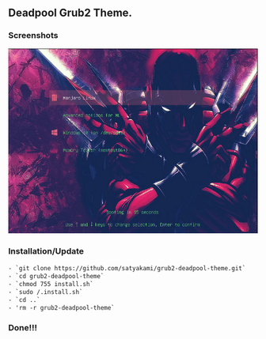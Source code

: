 
## Deadpool Grub2 Theme.

### Screenshots

![Deadpool Grub Theme](Screenshot.png?raw=true)

### Installation/Update

	- `git clone https://github.com/satyakami/grub2-deadpool-theme.git`
	- `cd grub2-deadpool-theme`
	- `chmod 755 install.sh`
	- `sudo /.install.sh`
	- `cd ..`
	- 'rm -r grub2-deadpool-theme`

### Done!!!
